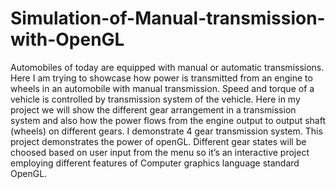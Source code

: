 # Simulation-of-Manual-transmission-with-OpenGL
Automobiles of today are equipped with manual or automatic transmissions. Here I am trying to showcase how power is transmitted from an engine to wheels in an automobile with manual transmission.  Speed and torque of a vehicle is controlled by transmission system of the vehicle. Here in my project we will show the different gear arrangement in a transmission system and also how the power flows from the engine output to output shaft (wheels) on different gears. I demonstrate 4 gear transmission system.  This project demonstrates the power of openGL. Different gear states will be choosed based on user input from the menu so it’s an interactive project employing different features of Computer graphics language standard OpenGL.
